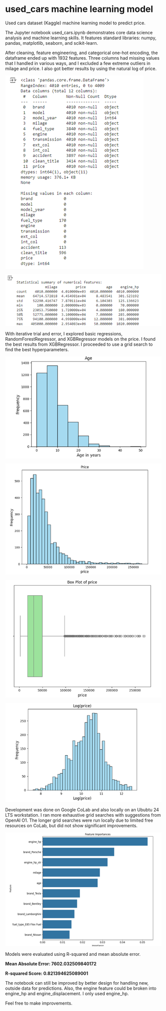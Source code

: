 # used_cars machine learning model
Used cars dataset (Kaggle) machine learning model to predict price.

The Jupyter notebook used_cars.ipynb demonstrates core data science analysis and machine learning skills. It features standard libraries: numpy, pandas, matplotlib, seaborn, and scikit-learn.

After cleaning, feature engineering, and categorical one-hot encoding, the dataframe ended up with 1932 features. Three columns had missing values that I handled in various ways, and I excluded a few extreme outliers in milage and price. I also got better results by using the natural log of price.

![info](used-cars-info.png)

![info-2](used-cars-info-2.png)

With iterative trial and error, I explored basic regressions, RandomForestRegressor, and XGBRegressor models on the price. I found the best results from XGBRegressor. I proceeded to use a 
grid search to find the best hyperparameters. 

![age histogram](user-cars-age-histogram.png)

![price histogram](used-cars-price-histogram.png)

![price boxplot](used-cars-price-boxplot.png)

![log(price) histogram](used-cars-log-price-histogram.png)

Development was done on Google CoLab and also locally on an Ububtu 24 LTS workstation. I ran more exhaustive grid searches with suggestions from OpenAI O1. The longer grid searches were run locally due to limited free resources on CoLab, but did not show significant improvements.

![most importance features](used-car-feature-importances.png)

Models were evaluated using R-squared and mean absolute error.

**Mean Absolute Error: 7602.032509840172**

**R-squared Score: 0.821394625089001**

The notebook can still be improved by better design for handling new, outside data for predictions. Also, the engine feature could be broken into engine_hp and engine_displacement. I only used engine_hp.

Feel free to make improvements.



